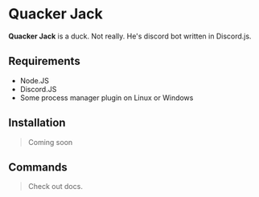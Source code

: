 # Quacker Jack
**Quacker Jack** is a duck. Not really. He's discord bot written in Discord.js.

## Requirements
- Node.JS
- Discord.JS
- Some process manager plugin on Linux or Windows

## Installation
> Coming soon

## Commands
> Check out docs.
